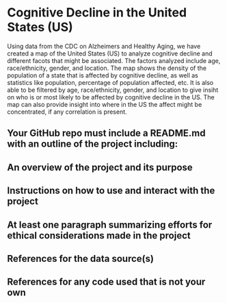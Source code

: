 # Cognitive Decline in the United States (US)

Using data from the CDC on Alzheimers and Healthy Aging, we have created a map of the United States (US) to analyze cognitive decline and different facots that might be associated. The factors analyzed include age, race/ethnicity, gender, and location. The map shows the density of the population of a state that is affected by cognitive decline, as well as statistics like population, percentage of population affected, etc. It is also able to be filtered by age, race/ethnicity, gender, and location to give insiht on who is or most likely to be affected by cognitive decline in the US. The map can also provide insight into where in the US the affect might be concentrated, if any correlation is present.



## Your GitHub repo must include a README.md with an outline of the project including:
   ## An overview of the project and its purpose
  ##  Instructions on how to use and interact with the project
   ## At least one paragraph summarizing efforts for ethical considerations made in the project
   ## References for the data source(s)
   ## References for any code used that is not your own
